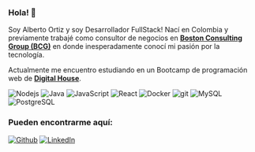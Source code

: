 <!---
### Hi there 👋

  <img alt="AWS" src="https://img.shields.io/badge/-AWS-373F56?logo=aws&logoColor=white" />
  <img alt="TypeScript" src="https://img.shields.io/badge/-TypeScript-007ACC?style=flat-square&logo=typescript&logoColor=white" />
  <img alt="MongoDB" src="https://img.shields.io/badge/-MongoDB-13aa52?style=flat-square&logo=mongodb&logoColor=white" />
-->

### Hola! 👋

<p>Soy Alberto Ortiz y soy Desarrollador FullStack! Nací en Colombia y previamente trabajé como consultor de negocios en <a href="https://www.bcg.com/about/overview"><b>Boston Consulting Group (BCG)</b></a> en donde inesperadamente conocí mi pasión por la tecnología.</p>
<p>Actualmente me encuentro estudiando en un Bootcamp de programación web de <a href="https://www.digitalhouse.com/"><b>Digital House</b></a>.</p>

<p>
  <img alt="Nodejs" src="https://img.shields.io/badge/-NodeJS-43853d?style=plastic&logo=Node.js&logoColor=white" />
  <img alt="Java" src="https://img.shields.io/badge/-Java-%23ED8B00.svg?style=plastic&logo=java&logoColor=white" />
  <img alt="JavaScript" src="https://img.shields.io/badge/JavaScript-%23323330.svg?style=plastic&logo=javascript&logoColor=%23F7DF1E" />
  <img alt="React" src="https://img.shields.io/badge/-React-%2320232a.svg?style=plastic&logo=react&logoColor=%2361DAFB" />
  <img alt="Docker" src="https://img.shields.io/badge/-Docker-46a2f1?style=plastic&logo=docker&logoColor=white" />
  <img alt="git" src="https://img.shields.io/badge/-Git-F05032?style=plastic&logo=git&logoColor=white" />
  <img alt="MySQL" src="https://img.shields.io/badge/MySQL-00000F?style=plastic&logo=mysql&logoColor=white" />
  <img alt="PostgreSQL" src="https://img.shields.io/badge/PostgreSQL-%23316192.svg?style=for-the-badge&logo=postgresql&logoColor=white)" />
</p>

<h3>Pueden encontrarme aquí:</h3>
<p>
  <a href="https://github.com/tizor98" target="_blank"><img alt="Github" src="https://img.shields.io/badge/GitHub-%2312100E.svg?&style=for-the-badge&logo=Github&logoColor=white" /></a> <a href="https://www.linkedin.com/in/baob/" target="_blank"><img alt="LinkedIn" src="https://img.shields.io/badge/linkedin-%230077B5.svg?&style=for-the-badge&logo=linkedin&logoColor=white" /></a>
</p>
